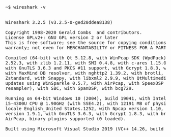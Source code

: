 <pre>
~$ wireshark -v


Wireshark 3.2.5 (v3.2.5-0-ged20ddea8138)

Copyright 1998-2020 Gerald Combs <gerald@wireshark.org> and contributors.
License GPLv2+: GNU GPL version 2 or later <https://www.gnu.org/licenses/gpl-2.0.html>
This is free software; see the source for copying conditions. There is NO
warranty; not even for MERCHANTABILITY or FITNESS FOR A PARTICULAR PURPOSE.

Compiled (64-bit) with Qt 5.12.8, with WinPcap SDK (WpdPack) 4.1.2, with GLib
2.52.3, with zlib 1.2.11, with SMI 0.4.8, with c-ares 1.15.0, with Lua 5.2.4,
with GnuTLS 3.6.3 and PKCS #11 support, with Gcrypt 1.8.3, with MIT Kerberos,
with MaxMind DB resolver, with nghttp2 1.39.2, with brotli, with LZ4, with
Zstandard, with Snappy, with libxml2 2.9.9, with QtMultimedia, with automatic
updates using WinSparkle 0.5.7, with AirPcap, with SpeexDSP (using bundled
resampler), with SBC, with SpanDSP, with bcg729.

Running on 64-bit Windows 10 (2004), build 19041, with Intel(R) Core(TM)
i5-4300U CPU @ 1.90GHz (with SSE4.2), with 12191 MB of physical memory, with
locale English_United States.1252, with Npcap version 1.10, based on libpcap
version 1.9.1, with GnuTLS 3.6.3, with Gcrypt 1.8.3, with brotli 1.0.2, without
AirPcap, binary plugins supported (0 loaded).

Built using Microsoft Visual Studio 2019 (VC++ 14.26, build 28806).
</pre>